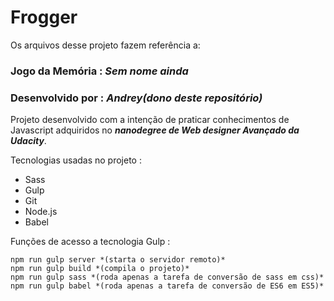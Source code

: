 # Frogger

Os arquivos desse projeto fazem referência a:

### Jogo da Memória : *Sem nome ainda*
### Desenvolvido por : *Andrey(dono deste repositório)*

Projeto desenvolvido com a intenção de praticar conhecimentos de Javascript adquiridos no **_nanodegree de Web designer Avançado da Udacity_**.

Tecnologias usadas no projeto :

- Sass
- Gulp
- Git
- Node.js
- Babel

Funções de acesso a tecnologia Gulp :
```
npm run gulp server *(starta o servidor remoto)*
npm run gulp build *(compila o projeto)*
npm run gulp sass *(roda apenas a tarefa de conversão de sass em css)*
npm run gulp babel *(roda apenas a tarefa de conversão de ES6 em ES5)*
```